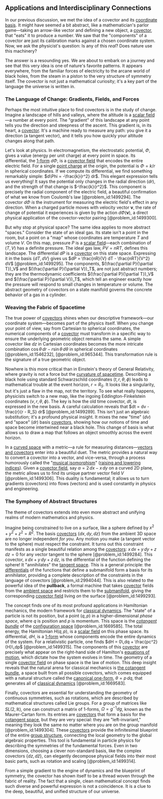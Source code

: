 ## Applications and Interdisciplinary Connections

In our previous discussion, we met the idea of a covector and its [coordinate basis](@article_id:269655). It might have seemed a bit abstract, like a mathematician's parlor game—taking an arrow-like vector and defining a new object, a [covector](@article_id:149769), that "eats" it to produce a number. We saw that the "components" of a covector are just its calibration marks against a chosen coordinate system. Now, we ask the physicist's question: Is any of this *real*? Does nature use this machinery?

The answer is a resounding yes. We are about to embark on a journey and see that this very idea is one of nature's favorite patterns. It appears everywhere, from the familiar forces of electricity to the arcane world of black holes, from the steam in a piston to the very structure of symmetry itself. The covector is not just a mathematical curiosity; it's a key part of the language the universe is written in.

### The Language of Change: Gradients, Fields, and Forces

Perhaps the most intuitive place to find covectors is in the study of change. Imagine a landscape of hills and valleys, where the altitude is a [scalar field](@article_id:153816)—a number at every point. The "gradient" of this landscape at any point tells you the direction and steepness of the ascent. This gradient is, in its heart, a [covector](@article_id:149769). It's a machine ready to measure any path: you give it a direction (a tangent vector), and it tells you how quickly your altitude changes along that path.

Let's look at physics. In electromagnetism, the electrostatic potential, $\Phi$, gives a value (energy per unit charge) at every point in space. Its differential, the [1-form](@article_id:275357) $d\Phi$, is a [covector field](@article_id:186361) that encodes the entire electric field. For a single [point charge](@article_id:273622) at the origin, the potential is $\Phi = k/r$ in spherical coordinates. If we compute its differential, we find something remarkably simple: $d\Phi = -\frac{k}{r^2} dr$. This elegant expression tells us everything! It says the potential only changes in the radial direction ($dr$), and the strength of that change is $-\frac{k}{r^2}$. This component is precisely the radial component of the electric field, a beautiful confirmation of what we know from Coulomb's law [@problem_id:1499294]. The covector $d\Phi$ *is* the instrument for measuring the electric field's effect in any direction. When a charged particle moves with velocity vector $\mathbf{v}$, the rate of change of potential it experiences is given by the action $d\Phi(\mathbf{v})$, a direct physical application of the covector-vector pairing [@problem_id:1499300].

But why stop at physical space? The same idea applies to more abstract "spaces." Consider the state of an ideal gas. Its state isn't a point in the room, but a point on a "map" whose coordinates are temperature $T$ and volume $V$. On this map, pressure $P$ is a [scalar field](@article_id:153816)—each combination of $(T,V)$ has a definite pressure. The ideal gas law, $PV=nRT$, defines this landscape. The differential $dP$ is a [covector](@article_id:149769) on this state space. Expressing it in the basis $\{dT, dV\}$ gives us $dP = \frac{nR}{V} dT - \frac{nRT}{V^2} dV$ [@problem_id:1499295]. The components, $(\frac{\partial P}{\partial T})_V$ and $(\frac{\partial P}{\partial V})_T$, are not just abstract numbers; they are the thermodynamic coefficients $(\frac{\partial P}{\partial T})_V$ and $(\frac{\partial P}{\partial V})_T$, which tell an engineer exactly how the pressure will respond to small changes in temperature or volume. The abstract geometry of covectors on a state manifold governs the concrete behavior of a gas in a cylinder.

### Weaving the Fabric of Spacetime

The true power of [covectors](@article_id:157233) shines when our descriptive framework—our coordinate system—becomes part of the physics itself. When you change your point of view, say from Cartesian to spherical coordinates, the numerical components of a [covector](@article_id:149769) must transform in a specific way to ensure the underlying geometric object remains the same. A simple covector like $dz$ in Cartesian coordinates becomes the more intricate combination $\cos\theta\,dr - r\sin\theta\,d\theta$ in spherical coordinates [@problem_id:1546232], [@problem_id:965344]. This transformation rule is the signature of a true geometric object.

Nowhere is this more critical than in Einstein's theory of General Relativity, where gravity is not a force but the [curvature of spacetime](@article_id:188986). Describing a black hole using standard Schwarzschild coordinates $(t, r, \theta, \phi)$ leads to mathematical trouble at the event horizon, $r=R_S$. It looks like a singularity, but it's just a flaw in the map, not the territory. To see what really happens, physicists switch to a new map, like the ingoing Eddington-Finkelstein coordinates $(v, r, \theta, \phi)$. The key is how the old time covector, $dt$, is expressed in the new basis. A careful calculation reveals that $dt = dv - \frac{r}{r - R_S} dr$ [@problem_id:1499289]. This isn't just an algebraic substitution; it's a profound physical insight. It mixes the new "time" ($dv$) and "space" ($dr$) basis [covectors](@article_id:157233), showing how our notions of time and space become intertwined near a black hole. This change of basis is what allows us to draw a map that follows an object smoothly across the event horizon.

In a [curved space](@article_id:157539) with a metric—a rule for measuring distances—[vectors and covectors](@article_id:180634) enter into a beautiful duet. The metric provides a natural way to convert a covector into a vector, and vice-versa, through a process humorously called the "[musical isomorphism](@article_id:158259)" ([raising and lowering indices](@article_id:160798)). Given a [covector field](@article_id:186361), say $\alpha = 2\,dx - x\,dy$ on a curved 2D plane, the metric allows us to find its unique partner vector field $V$ [@problem_id:1499306]. This duality is fundamental; it allows us to turn gradients (covectors) into flows (vectors) and is used constantly in physics and engineering.

### The Symphony of Abstract Structures

The theme of covectors extends into even more abstract and unifying realms of modern mathematics and physics.

Imagine being constrained to live on a surface, like a sphere defined by $x^2 + y^2 + z^2 = R^2$. The basis [covectors](@article_id:157233) $\{dx, dy, dz\}$ from the ambient 3D space are no longer independent *for you*. Any motion you make (a tangent vector to the sphere) must respect the constraint. It turns out this constraint manifests as a single beautiful relation among the [covectors](@article_id:157233): $x\,dx + y\,dy + z\,dz = 0$ for any vector tangent to the sphere [@problem_id:1499284]. This covector, $x\,dx + y\,dy + z\,dz$, is the differential of the function defining the sphere! It "annihilates" the [tangent space](@article_id:140534). This is a general principle: the [differentials](@article_id:157928) of the functions that define a submanifold form a basis for its annihilator, providing a complete description of the constraints in the language of covectors [@problem_id:2994044]. This is also related to the powerful idea of the **pullback**, a formal machine that takes [covector](@article_id:149769) fields from the [ambient space](@article_id:184249) and restricts them to the [submanifold](@article_id:261894), giving the corresponding [covector field](@article_id:186361) living *on* the surface [@problem_id:1499293].

The concept finds one of its most profound applications in Hamiltonian mechanics, the modern framework for [classical dynamics](@article_id:176866). The "state" of a particle is not its position, but a point $(q,p)$ in a higher-dimensional *phase space*, where $q$ is position and $p$ is momentum. This space is the *[cotangent bundle](@article_id:160795)* of the [configuration space](@article_id:149037) [@problem_id:1669585]. The total energy, the Hamiltonian $H(q,p)$, is a [scalar field](@article_id:153816) on this phase space. Its differential, $dH$, is a [1-form](@article_id:275357) whose components encode the entire dynamics of the system. For a relativistic particle, one finds $dH = 0\,dq + \frac{pc^2}{H}\,dp$ [@problem_id:1499315]. The components of this [covector](@article_id:149769) are precisely what appear on the right-hand side of Hamilton's [equations of motion](@article_id:170226), which dictate how the system evolves in time. The geometry of a single [covector field](@article_id:186361) on phase space *is* the law of motion. This deep insight reveals that the natural arena for classical mechanics is [the cotangent bundle](@article_id:184644), a space built from all possible covectors, which comes equipped with a natural structure called the [canonical one-form](@article_id:158983), $\theta = p\,dq$, that generates all of [classical dynamics](@article_id:176866) [@problem_id:1669583].

Finally, covectors are essential for understanding the geometry of continuous symmetries, such as rotations, which are described by mathematical structures called Lie groups. For a group of matrices like $SL(2, \mathbb{R})$, one can construct a matrix of 1-forms, $\Omega = g^{-1}dg$, known as the Maurer-Cartan form. Its entries are [covectors](@article_id:157233) that form a basis for the [cotangent space](@article_id:270022), but they are very special: they are "left-invariant," meaning they look the same no matter where you are on the group manifold [@problem_id:1499304]. These [covectors](@article_id:157233) provide the infinitesimal blueprint of the entire [group structure](@article_id:146361), connecting the local geometry to the global algebraic properties. This tool is fundamental in particle physics for describing the symmetries of the fundamental forces. Even in two dimensions, choosing a clever non-standard basis, like the complex covectors $\{dz, d\bar{z}\}$, can elegantly decompose physical fields into their most basic parts, such as rotation and scaling [@problem_id:1499314].

From a simple gradient to the engine of dynamics and the blueprint of symmetry, the covector has shown itself to be a thread woven through the fabric of reality. The fact that a single, clean mathematical concept finds such diverse and powerful expression is not a coincidence. It is a clue to the deep, beautiful, and unified structure of our universe.